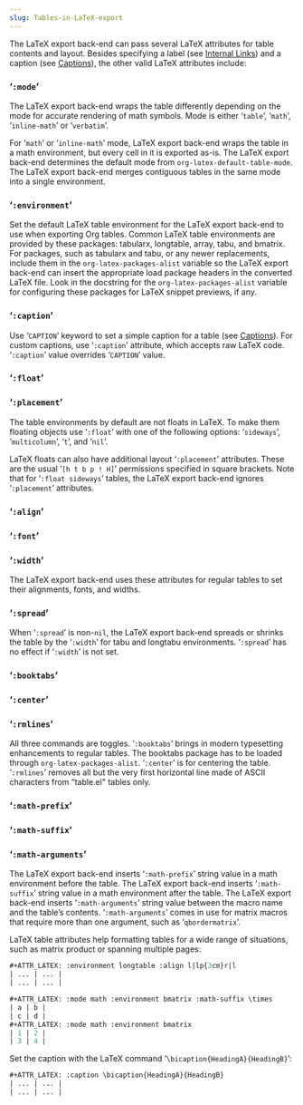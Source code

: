 ```yaml
---
slug: Tables-in-LaTeX-export
---
```


The LaTeX export back-end can pass several LaTeX attributes for table contents and layout. Besides specifying a label (see [Internal Links](/docs/org/Internal-Links)) and a caption (see [Captions](/docs/org/Captions)), the other valid LaTeX attributes include:

### ‘`:mode`’

The LaTeX export back-end wraps the table differently depending on the mode for accurate rendering of math symbols. Mode is either ‘`table`’, ‘`math`’, ‘`inline-math`’ or ‘`verbatim`’.

For ‘`math`’ or ‘`inline-math`’ mode, LaTeX export back-end wraps the table in a math environment, but every cell in it is exported as-is. The LaTeX export back-end determines the default mode from `org-latex-default-table-mode`. The LaTeX export back-end merges contiguous tables in the same mode into a single environment.

### ‘`:environment`’

Set the default LaTeX table environment for the LaTeX export back-end to use when exporting Org tables. Common LaTeX table environments are provided by these packages: tabularx, longtable, array, tabu, and bmatrix. For packages, such as tabularx and tabu, or any newer replacements, include them in the `org-latex-packages-alist` variable so the LaTeX export back-end can insert the appropriate load package headers in the converted LaTeX file. Look in the docstring for the `org-latex-packages-alist` variable for configuring these packages for LaTeX snippet previews, if any.

### ‘`:caption`’

Use ‘`CAPTION`’ keyword to set a simple caption for a table (see [Captions](/docs/org/Captions)). For custom captions, use ‘`:caption`’ attribute, which accepts raw LaTeX code. ‘`:caption`’ value overrides ‘`CAPTION`’ value.

### ‘`:float`’

### ‘`:placement`’

The table environments by default are not floats in LaTeX. To make them floating objects use ‘`:float`’ with one of the following options: ‘`sideways`’, ‘`multicolumn`’, ‘`t`’, and ‘`nil`’.

LaTeX floats can also have additional layout ‘`:placement`’ attributes. These are the usual ‘`[h t b p ! H]`’ permissions specified in square brackets. Note that for ‘`:float sideways`’ tables, the LaTeX export back-end ignores ‘`:placement`’ attributes.

### ‘`:align`’

### ‘`:font`’

### ‘`:width`’

The LaTeX export back-end uses these attributes for regular tables to set their alignments, fonts, and widths.

### ‘`:spread`’

When ‘`:spread`’ is non-`nil`, the LaTeX export back-end spreads or shrinks the table by the ‘`:width`’ for tabu and longtabu environments. ‘`:spread`’ has no effect if ‘`:width`’ is not set.

### ‘`:booktabs`’

### ‘`:center`’

### ‘`:rmlines`’

All three commands are toggles. ‘`:booktabs`’ brings in modern typesetting enhancements to regular tables. The booktabs package has to be loaded through `org-latex-packages-alist`. ‘`:center`’ is for centering the table. ‘`:rmlines`’ removes all but the very first horizontal line made of ASCII characters from “table.el" tables only.

### ‘`:math-prefix`’

### ‘`:math-suffix`’

### ‘`:math-arguments`’

The LaTeX export back-end inserts ‘`:math-prefix`’ string value in a math environment before the table. The LaTeX export back-end inserts ‘`:math-suffix`’ string value in a math environment after the table. The LaTeX export back-end inserts ‘`:math-arguments`’ string value between the macro name and the table’s contents. ‘`:math-arguments`’ comes in use for matrix macros that require more than one argument, such as ‘`qbordermatrix`’.

LaTeX table attributes help formatting tables for a wide range of situations, such as matrix product or spanning multiple pages:

```lisp
#+ATTR_LATEX: :environment longtable :align l|lp{3cm}r|l
| ... | ... |
| ... | ... |

#+ATTR_LATEX: :mode math :environment bmatrix :math-suffix \times
| a | b |
| c | d |
#+ATTR_LATEX: :mode math :environment bmatrix
| 1 | 2 |
| 3 | 4 |
```

Set the caption with the LaTeX command ‘`\bicaption{HeadingA}{HeadingB}`’:

```lisp
#+ATTR_LATEX: :caption \bicaption{HeadingA}{HeadingB}
| ... | ... |
| ... | ... |
```
